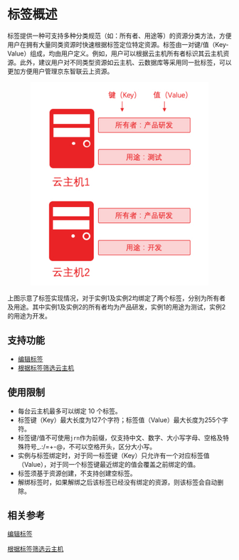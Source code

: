 # 标签概述

标签提供一种可支持多种分类规范（如：所有者、用途等）的资源分类方法，方便用户在拥有大量同类资源时快速根据标签定位特定资源。标签由一对键/值（Key-Value）组成，均由用户定义。例如，用户可以根据云主机所有者标识其云主机资源。此外，建议用户对不同类型资源如云主机、云数据库等采用同一批标签，可以更加方便用户管理京东智联云上资源。

<div align="center"><img src="../../../../../image/vm/tagoverview.jpg" width="400"></div>

上图示意了标签实现情况，对于实例1及实例2均绑定了两个标签，分别为所有者及用途。其中实例1及实例2的所有者均为产品研发，实例1的用途为测试，实例2的用途为开发。

## 支持功能

* [编辑标签](Edit-Tag.md)
* [根据标签筛选云主机](Filter-by-Tag.md)


## 使用限制

* 每台云主机最多可以绑定 10 个标签。
* 标签键（Key）最大长度为127个字符；标签值（Value）最大长度为255个字符。
* 标签键/值不可使用`jrn`作为前缀，仅支持中文、数字、大小写字母、空格及特殊符号_.:/=+-@，不可以空格开头，区分大小写。
* 实例与标签绑定时，对于同一标签键（Key）只允许有一个对应标签值（Value），对于同一个标签键最近绑定的值会覆盖之前绑定的值。
* 标签须基于资源创建，不支持创建空标签。
* 解绑标签时，如果解绑之后该标签已经没有绑定的资源，则该标签会自动删除。


## 相关参考

[编辑标签](Edit-Tag.md)

[根据标签筛选云主机](Filter-by-Tag.md)

